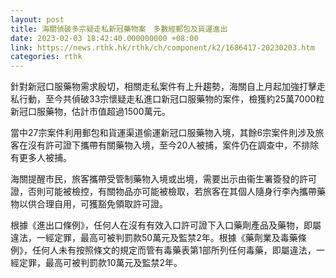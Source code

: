 ```yaml
---
layout: post
title: 海關偵破多宗疑走私新冠藥物案　多數經郵包及貨運進出
date: 2023-02-03 18:42:40.000000000 +08:00
link: https://news.rthk.hk/rthk/ch/component/k2/1686417-20230203.htm
categories: rthk
---
```


針對新冠口服藥物需求殷切，相關走私案件有上升趨勢，海關自上月起加強打擊走私行動，至今共偵破33宗懷疑走私進口新冠口服藥物的案件，檢獲約25萬7000粒新冠口服藥物，估計市值超過1500萬元。

當中27宗案件利用郵包和貨運渠道偷運新冠口服藥物入境，其餘6宗案件則涉及旅客在沒有許可證下攜帶有關藥物入境，至今20人被捕，案件仍在調查中，不排除有更多人被捕。

海關提醒市民，旅客攜帶受管制藥物入境或出境，需要出示由衞生署簽發的許可證，否則可能被檢控，有關物品亦可能被檢取，若旅客在其個人隨身行李內攜帶藥物以供合理自用，可獲豁免領取許可證。

根據《進出口條例》，任何人在沒有有效入口許可證下入口藥劑產品及藥物，即屬違法，一經定罪，最高可被判罰款50萬元及監禁2年。根據《藥劑業及毒藥條例》，任何人未有按照條文的規定而管有毒藥表第1部所列任何毒藥，即屬違法，一經定罪，最高可被判罰款10萬元及監禁2年。
